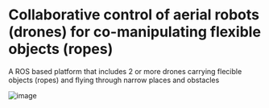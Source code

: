 # Collaborative control of aerial robots (drones) for co-manipulating flexible objects (ropes)
A ROS based platform that includes 2 or more drones carrying flecible objects (ropes) and flying through narrow places and obstacles

![image](https://user-images.githubusercontent.com/37310507/159000892-53ebef13-3933-407c-abcc-f5bd889a4cbd.png)
